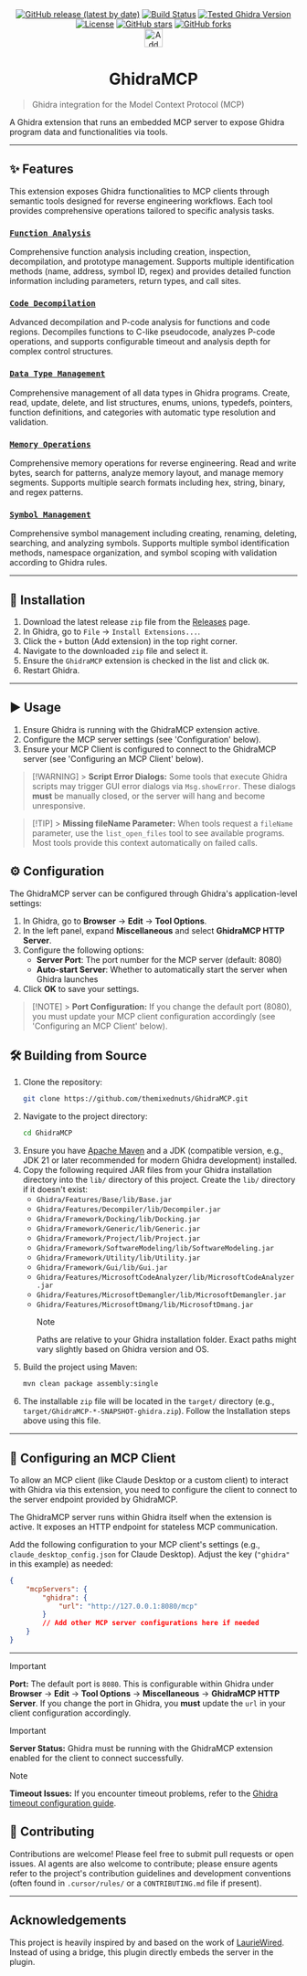 <div align="center">
<a href="https://github.com/themixednuts/GhidraMCP/releases"><img src="https://img.shields.io/github/v/release/themixednuts/GhidraMCP?label=latest%20release&style=flat-square&version=0.2.3" alt="GitHub release (latest by date)"></a>
  <a href="https://github.com/themixednuts/GhidraMCP/actions/workflows/build.yml"><img src="https://img.shields.io/github/actions/workflow/status/themixednuts/GhidraMCP/build.yml?style=flat-square" alt="Build Status"></a>
  <a href="#"><img src="https://img.shields.io/badge/Ghidra-11.4.2-blue?style=flat-square" alt="Tested Ghidra Version"></a>
  <a href="LICENSE"><img src="https://img.shields.io/badge/License-MIT-blue.svg?style=flat-square" alt="License"></a>
  <a href="https://github.com/themixednuts/GhidraMCP/stargazers"><img src="https://img.shields.io/github/stars/themixednuts/GhidraMCP?style=flat-square" alt="GitHub stars"></a>
  <a href="https://github.com/themixednuts/GhidraMCP/network/members"><img src="https://img.shields.io/github/forks/themixednuts/GhidraMCP?style=flat-square" alt="GitHub forks"></a>
</div>

<!-- Optional: Add a project logo here -->
<!-- <p align="center">
  <img src="PATH_TO_YOUR_LOGO.png" alt="GhidraMCP Logo" width="200"/>
</p> -->

<div align="center">
  <a href="https://cursor.com/install-mcp?name=ghidra&config=eyJ1cmwiOiJodHRwOi8vMTI3LjAuMC4xOjgwODAvbWNwIn0%3D"><img src="https://cursor.com/deeplink/mcp-install-dark.svg" alt="Add ghidra MCP server to Cursor" height="32" /></a>
</div>
<h1 align="center">GhidraMCP</h1>

> Ghidra integration for the Model Context Protocol (MCP)

A Ghidra extension that runs an embedded MCP server to expose Ghidra program data and functionalities via tools.

---

## ✨ Features

This extension exposes Ghidra functionalities to MCP clients through semantic tools designed for reverse engineering workflows. Each tool provides comprehensive operations tailored to specific analysis tasks.

### [`Function Analysis`](src/main/java/com/themixednuts/tools/AnalyzeFunctionsTool.java)

Comprehensive function analysis including creation, inspection, decompilation, and prototype management. Supports multiple identification methods (name, address, symbol ID, regex) and provides detailed function information including parameters, return types, and call sites.

### [`Code Decompilation`](src/main/java/com/themixednuts/tools/DecompileCodeTool.java)

Advanced decompilation and P-code analysis for functions and code regions. Decompiles functions to C-like pseudocode, analyzes P-code operations, and supports configurable timeout and analysis depth for complex control structures.

### [`Data Type Management`](src/main/java/com/themixednuts/tools/ManageDataTypesTool.java)

Comprehensive management of all data types in Ghidra programs. Create, read, update, delete, and list structures, enums, unions, typedefs, pointers, function definitions, and categories with automatic type resolution and validation.

### [`Memory Operations`](src/main/java/com/themixednuts/tools/ManageMemoryTool.java)

Comprehensive memory operations for reverse engineering. Read and write bytes, search for patterns, analyze memory layout, and manage memory segments. Supports multiple search formats including hex, string, binary, and regex patterns.

### [`Symbol Management`](src/main/java/com/themixednuts/tools/ManageSymbolsTool.java)

Comprehensive symbol management including creating, renaming, deleting, searching, and analyzing symbols. Supports multiple symbol identification methods, namespace organization, and symbol scoping with validation according to Ghidra rules.

---

## 🚀 Installation

1.  Download the latest release `zip` file from the [Releases](https://github.com/themixednuts/GhidraMCP/releases) page.
2.  In Ghidra, go to `File` -> `Install Extensions...`.
3.  Click the `+` button (Add extension) in the top right corner.
4.  Navigate to the downloaded `zip` file and select it.
5.  Ensure the `GhidraMCP` extension is checked in the list and click `OK`.
6.  Restart Ghidra.

---

## ▶️ Usage

1.  Ensure Ghidra is running with the GhidraMCP extension active.
2.  Configure the MCP server settings (see 'Configuration' below).
3.  Ensure your MCP Client is configured to connect to the GhidraMCP server (see 'Configuring an MCP Client' below).

> [!WARNING] > **Script Error Dialogs:** Some tools that execute Ghidra scripts may trigger GUI error dialogs via `Msg.showError`. These dialogs **must** be manually closed, or the server will hang and become unresponsive.

> [!TIP] > **Missing fileName Parameter:** When tools request a `fileName` parameter, use the `list_open_files` tool to see available programs. Most tools provide this context automatically on failed calls.

## ⚙️ Configuration

The GhidraMCP server can be configured through Ghidra's application-level settings:

1.  In Ghidra, go to **Browser** → **Edit** → **Tool Options**.
2.  In the left panel, expand **Miscellaneous** and select **GhidraMCP HTTP Server**.
3.  Configure the following options:
    - **Server Port**: The port number for the MCP server (default: 8080)
    - **Auto-start Server**: Whether to automatically start the server when Ghidra launches
4.  Click **OK** to save your settings.

> [!NOTE] > **Port Configuration:** If you change the default port (8080), you must update your MCP client configuration accordingly (see 'Configuring an MCP Client' below).

## 🛠️ Building from Source

1.  Clone the repository:
    ```bash
    git clone https://github.com/themixednuts/GhidraMCP.git
    ```
2.  Navigate to the project directory:
    ```bash
    cd GhidraMCP
    ```
3.  Ensure you have [Apache Maven](https://maven.apache.org/install.html) and a JDK (compatible version, e.g., JDK 21 or later recommended for modern Ghidra development) installed.
4.  Copy the following required JAR files from your Ghidra installation directory into the `lib/` directory of this project. Create the `lib/` directory if it doesn't exist:
    - `Ghidra/Features/Base/lib/Base.jar`
    - `Ghidra/Features/Decompiler/lib/Decompiler.jar`
    - `Ghidra/Framework/Docking/lib/Docking.jar`
    - `Ghidra/Framework/Generic/lib/Generic.jar`
    - `Ghidra/Framework/Project/lib/Project.jar`
    - `Ghidra/Framework/SoftwareModeling/lib/SoftwareModeling.jar`
    - `Ghidra/Framework/Utility/lib/Utility.jar`
    - `Ghidra/Framework/Gui/lib/Gui.jar`
    - `Ghidra/Features/MicrosoftCodeAnalyzer/lib/MicrosoftCodeAnalyzer.jar`
    - `Ghidra/Features/MicrosoftDemangler/lib/MicrosoftDemangler.jar`
    - `Ghidra/Features/MicrosoftDmang/lib/MicrosoftDmang.jar`
      > [!NOTE]
      > Paths are relative to your Ghidra installation folder. Exact paths might vary slightly based on Ghidra version and OS.
5.  Build the project using Maven:
    ```bash
    mvn clean package assembly:single
    ```
6.  The installable `zip` file will be located in the `target/` directory (e.g., `target/GhidraMCP-*-SNAPSHOT-ghidra.zip`). Follow the Installation steps above using this file.

---

## 🔌 Configuring an MCP Client

To allow an MCP client (like Claude Desktop or a custom client) to interact with Ghidra via this extension, you need to configure the client to connect to the server endpoint provided by GhidraMCP.

The GhidraMCP server runs within Ghidra itself when the extension is active. It exposes an HTTP endpoint for stateless MCP communication.

Add the following configuration to your MCP client's settings (e.g., `claude_desktop_config.json` for Claude Desktop). Adjust the key (`"ghidra"` in this example) as needed:

```json
{
	"mcpServers": {
		"ghidra": {
			"url": "http://127.0.0.1:8080/mcp"
		}
		// Add other MCP server configurations here if needed
	}
}
```

---

> [!IMPORTANT]
> **Port:** The default port is `8080`. This is configurable within Ghidra under **Browser** → **Edit** → **Tool Options** → **Miscellaneous** → **GhidraMCP HTTP Server**. If you change the port in Ghidra, you **must** update the `url` in your client configuration accordingly.

> [!IMPORTANT]
> **Server Status:** Ghidra must be running with the GhidraMCP extension enabled for the client to connect successfully.

> [!NOTE]
> **Timeout Issues:** If you encounter timeout problems, refer to the [Ghidra timeout configuration guide](https://github.com/NationalSecurityAgency/ghidra/issues/1613#issuecomment-597165377).

## 🤝 Contributing

Contributions are welcome! Please feel free to submit pull requests or open issues.
AI agents are also welcome to contribute; please ensure agents refer to the project's contribution guidelines and development conventions (often found in `.cursor/rules/` or a `CONTRIBUTING.md` file if present).

---

## Acknowledgements

This project is heavily inspired by and based on the work of [LaurieWired](https://github.com/LaurieWired). Instead of using a bridge, this plugin directly embeds the server in the plugin.
